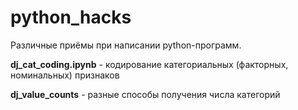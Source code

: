 # python_hacks

Различные приёмы при написании python-программ.


**dj_cat_coding.ipynb** - кодирование категориальных (факторных, номинальных) признаков

**dj_value_counts** - разные способы получения числа категорий

